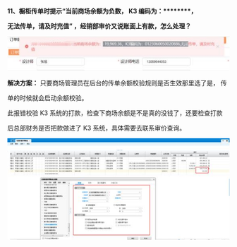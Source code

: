 <a name="bookmark11"></a>**11、橱柜传单时提示“当前商场余额为负数， K3 编码为：\*\*\*\*\*\*\*\*，**

**无法传单，请及时充值” ，经销部审价又说账面上有款，怎么处理？**

![](Aspose.Words.2610f736-33b8-47be-9919-fb6e541eee67.016.jpeg)

**解决方案：** 只要商场管理员在后台的传单余额校验规则是否生效那里选了是， 传

单的时候就会启动余额校验。



此报错校验 K3 系统的打款，检查下商场余额是不是真的没钱了，还要检查打款

后总部财务是否把款做进了 K3 系统，具体需要去联系审价查询。


![](Aspose.Words.2610f736-33b8-47be-9919-fb6e541eee67.017.jpeg)

